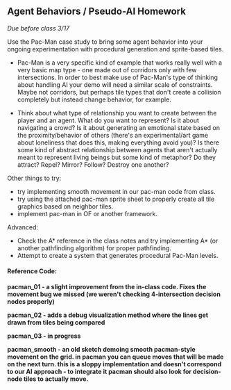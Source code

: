 ## Agent Behaviors / Pseudo-AI Homework

*Due before class 3/17*

Use the Pac-Man case study to bring some agent behavior into your ongoing experimentation with procedural generation and sprite-based tiles.

* Pac-Man is a very specific kind of example that works really well with a very basic map type - one made out of corridors only with few intersections. In order to best make use of Pac-Man's type of thinking about handling AI your demo will need a similar scale of constraints. Maybe not corridors, but perhaps tile types that don't create a collision completely but instead change behavior, for example.

* Think about what type of relationship you want to create between the player and an agent. What do you want to represent? Is it about navigating a crowd? Is it about generating an emotional state based on the proximity/behavior of others (there's an experimental/art game about loneliness that does this, making everything avoid you)? Is there some kind of abstract relationship between agents that aren't actually meant to represent living beings but some kind of metaphor? Do they attract? Repel? Mirror? Follow? Destroy one another?

Other things to try:

* try implementing smooth movement in our pac-man code from class.
* try using the attached pac-man sprite sheet to properly create all tile graphics based on neighbor tiles.
* implement pac-man in OF or another framework.

Advanced:

* Check the A* reference in the class notes and try implementing A* (or another pathfinding algorithm) for proper pathfinding.
* Attempt to create a system that generates procedural Pac-Man levels.


#### Reference Code:

**pacman_01 - a slight improvement from the in-class code. Fixes the movement bug we missed (we weren't checking 4-intersection decision nodes properly)**

**pacman_02 - adds a debug visualization method where the lines get drawn from tiles being compared**

**pacman_03 - in progress**

**pacman_smooth - an old sketch demoing smooth pacman-style movement on the grid. in pacman you can queue moves that will be made on the next turn. this is a sloppy implementation and doesn't correspond to our AI approach - to integrate it pacman should also look for decision-node tiles to actually move.**